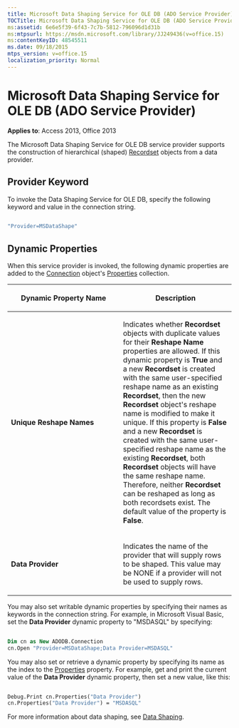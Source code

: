 ```yaml
---
title: Microsoft Data Shaping Service for OLE DB (ADO Service Provider)
TOCTitle: Microsoft Data Shaping Service for OLE DB (ADO Service Provider)
ms:assetid: 6e6e5f39-6f43-7c7b-5812-796096d1d31b
ms:mtpsurl: https://msdn.microsoft.com/library/JJ249436(v=office.15)
ms:contentKeyID: 48545511
ms.date: 09/18/2015
mtps_version: v=office.15
localization_priority: Normal
---
```


# Microsoft Data Shaping Service for OLE DB (ADO Service Provider)


**Applies to**: Access 2013, Office 2013

The Microsoft Data Shaping Service for OLE DB service provider supports the construction of hierarchical (shaped) [Recordset](recordset-object-ado.md) objects from a data provider.

## Provider Keyword

To invoke the Data Shaping Service for OLE DB, specify the following keyword and value in the connection string.

```vb 
 
"Provider=MSDataShape" 
```

## Dynamic Properties

When this service provider is invoked, the following dynamic properties are added to the [Connection](connection-object-ado.md) object's [Properties](properties-collection-ado.md) collection.

<table>
<colgroup>
<col style="width: 50%" />
<col style="width: 50%" />
</colgroup>
<thead>
<tr class="header">
<th><p>Dynamic Property Name</p></th>
<th><p>Description</p></th>
</tr>
</thead>
<tbody>
<tr class="odd">
<td><p><strong>Unique Reshape Names</strong></p></td>
<td><p>Indicates whether <strong>Recordset</strong> objects with duplicate values for their <strong>Reshape Name</strong> properties are allowed. If this dynamic property is <strong>True</strong> and a new <strong>Recordset</strong> is created with the same user-specified reshape name as an existing <strong>Recordset</strong>, then the new <strong>Recordset</strong> object's reshape name is modified to make it unique. If this property is <strong>False</strong> and a new <strong>Recordset</strong> is created with the same user-specified reshape name as the existing <strong>Recordset</strong>, both <strong>Recordset</strong> objects will have the same reshape name. Therefore, neither <strong>Recordset</strong> can be reshaped as long as both recordsets exist. The default value of the property is <strong>False</strong>.</p></td>
</tr>
<tr class="even">
<td><p><strong>Data Provider</strong></p></td>
<td><p>Indicates the name of the provider that will supply rows to be shaped. This value may be NONE if a provider will not be used to supply rows.</p></td>
</tr>
</tbody>
</table>


You may also set writable dynamic properties by specifying their names as keywords in the connection string. For example, in Microsoft Visual Basic, set the **Data Provider** dynamic property to "MSDASQL" by specifying:

```vb 
 
Dim cn as New ADODB.Connection 
cn.Open "Provider=MSDataShape;Data Provider=MSDASQL" 
```

You may also set or retrieve a dynamic property by specifying its name as the index to the [Properties](properties-collection-ado.md) property. For example, get and print the current value of the **Data Provider** dynamic property, then set a new value, like this:

```vb 
 
Debug.Print cn.Properties("Data Provider") 
cn.Properties("Data Provider") = "MSDASQL" 
```

For more information about data shaping, see [Data Shaping](data-shaping.md).

